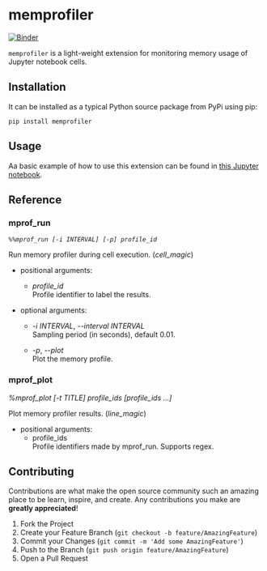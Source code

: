 # memprofiler

[![Binder](https://mybinder.org/badge_logo.svg)](https://mybinder.org/v2/gh/aleixalcacer/memprofiler/docs?filepath=usage.ipynb)

`memprofiler` is a light-weight extension for monitoring memory usage of Jupyter notebook cells.


## Installation

It can be installed as a typical Python source package from PyPi using pip:

```
pip install memprofiler
```

## Usage

Aa basic example of how to use this extension can be found in
[this Jupyter notebook](https://mybinder.org/v2/gh/aleixalcacer/memprofiler/docs?filepath=examples/basic.ipynb).

## Reference

### mprof_run

*`%%mprof_run [-i INTERVAL] [-p] profile_id`*

Run memory profiler during cell execution. (*cell_magic*)

- positional arguments:
    - *profile_id* \
        Profile identifier to label the results.
    
- optional arguments:
  
    - *-i INTERVAL*, *--interval INTERVAL* \
        Sampling period (in seconds), default 0.01.
      
    - *-p*, *--plot* \
        Plot the memory profile.

### mprof_plot

*%mprof_plot [-t TITLE] profile_ids [profile_ids ...]*

Plot memory profiler results. (*line_magic*)

- positional arguments:
    - profile_ids \
        Profile identifiers made by mprof_run. Supports regex.


## Contributing

Contributions are what make the open source community such an amazing place to be learn,
inspire, and create. Any contributions you make are **greatly appreciated**!

1. Fork the Project
2. Create your Feature Branch (`git checkout -b feature/AmazingFeature`)
3. Commit your Changes (`git commit -m 'Add some AmazingFeature'`)
4. Push to the Branch (`git push origin feature/AmazingFeature`)
5. Open a Pull Request
